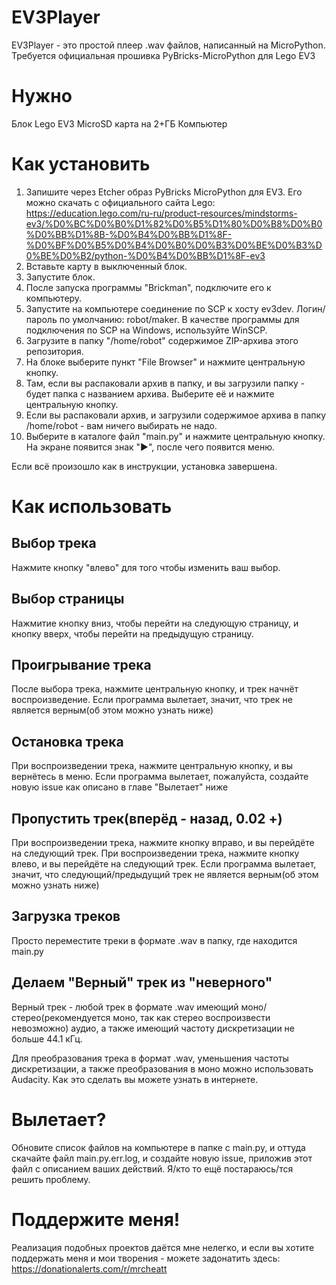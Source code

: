 # EV3Player
EV3Player - это простой плеер .wav файлов, написанный на MicroPython. Требуется официальная прошивка PyBricks-MicroPython для Lego EV3
# Нужно
Блок Lego EV3
MicroSD карта на 2+ГБ 
Компьютер

# Как установить

1. Запишите через Etcher образ PyBricks MicroPython для EV3. Его можно скачать с официального сайта Lego: https://education.lego.com/ru-ru/product-resources/mindstorms-ev3/%D0%BC%D0%B0%D1%82%D0%B5%D1%80%D0%B8%D0%B0%D0%BB%D1%8B-%D0%B4%D0%BB%D1%8F-%D0%BF%D0%B5%D0%B4%D0%B0%D0%B3%D0%BE%D0%B3%D0%BE%D0%B2/python-%D0%B4%D0%BB%D1%8F-ev3
2. Вставьте карту в выключенный блок. 
3. Запустите блок.
4. После запуска программы "Brickman", подключите его к компьютеру. 
5. Запустите на компьютере соединение по SCP к хосту ev3dev. Логин/пароль по умолчанию: robot/maker. В качестве программы для подключения по SCP на Windows, используйте WinSCP.
6. Загрузите в папку "/home/robot" содержимое ZIP-архива этого репозитория.
7. На блоке выберите пункт "File Browser" и нажмите центральную кнопку.
8. Там, если вы распаковали архив в папку, и вы загрузили папку - будет папка с названием архива. Выберите её и нажмите центральную кнопку.
9. Если вы распаковали архив, и загрузили содержимое архива в папку /home/robot - вам ничего выбирать не надо.
10. Выберите в каталоге файл "main.py" и нажмите центральную кнопку. На экране появится знак "▶", после чего появится меню.

Если всё произошло как в инструкции, установка завершена.

# Как использовать

## Выбор трека

Нажмите кнопку "влево" для того чтобы изменить ваш выбор.

## Выбор страницы
Нажмитие кнопку вниз, чтобы перейти на следующую страницу, и кнопку вверх, чтобы перейти на предыдущую страницу.

## Проигрывание трека
После выбора трека, нажмите центральную кнопку, и трек начнёт воспроизведение.
Если программа вылетает, значит, что трек не является верным(об этом можно узнать ниже)

## Остановка трека
При воспроизведении трека, нажмите центральную кнопку, и вы вернётесь в меню.
Если программа вылетает, пожалуйста, создайте новую issue как описано в главе "Вылетает" ниже

## Пропустить трек(вперёд - назад, 0.02 +)
При воспроизведении трека, нажмите кнопку вправо, и вы перейдёте на следующий трек.
При воспроизведении трека, нажмите кнопку влево, и вы перейдёте на следующий трек.
Если программа вылетает, значит, что следующий/предыдущий трек не является верным(об этом можно узнать ниже)

## Загрузка треков
Просто переместите треки в формате .wav в папку, где находится main.py

## Делаем "Верный" трек из "неверного"
Верный трек - любой трек в формате .wav имеющий моно/стерео(рекомендуется моно, так как стерео воспроизвести невозможно) аудио, а также имеющий частоту дискретизации не больше 44.1 кГц.

Для преобразования трека в формат .wav, уменьшения частоты дискретизации, а также преобразования в моно можно использовать Audacity.
Как это сделать вы можете узнать в интернете.

# Вылетает?
Обновите список файлов на компьютере в папке с main.py, и оттуда скачайте файл main.py.err.log, и создайте новую issue, приложив этот файл с описанием ваших действий.
Я/кто то ещё постараюсь/тся решить проблему.

# Поддержите меня!
Реализация подобных проектов даётся мне нелегко, и если вы хотите поддержать меня и мои творения - можете задонатить здесь:
https://donationalerts.com/r/mrcheatt
